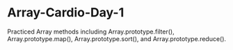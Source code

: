 # Array-Cardio-Day-1

Practiced Array methods including Array.prototype.filter(), Array.prototype.map(), Array.prototype.sort(), and Array.prototype.reduce().
